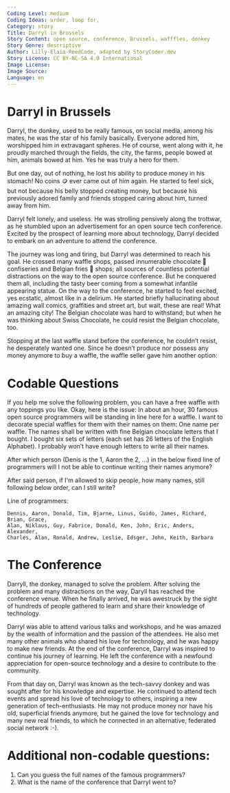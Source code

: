 ```yaml
---
Coding Level: medium
Coding Ideas: order, loop for,
Category: story
Title: Darryl in Brussels 
Story Content: open source, conference, Brussels, wafffles, donkey
Story Genre: descriptive
Author: Lilly-Elaia-ReedCode, adapted by StoryCoder.dev
Story License: CC BY-NC-SA 4.0 International
Image License:
Image Source:
Language: en
---
```


# Darryl in Brussels 

Darryl, the donkey, used to be really famous, on social media, among his mates,
he was the star of his family basically. Everyone adored him, worshipped him in
extravagant spheres. He of course, went along with it, he proudly marched
through the fields, the city, the farms, people bowed at him, animals bowed at
him. Yes he was truly a hero for them. 

But one day, out of nothing, he lost his ability to produce money in his
stomach! No coins 🪙 ever came out of him again. He started to feel sick, but
not because his belly stopped creating money, but because his previously adored
family and friends stopped caring about him, turned away from him. 

Darryl felt lonely, and useless. He was strolling pensively along the trottwar,
as he stumbled upon an advertisement for an open source tech conference. Excited
by the prospect of learning more about technology, Darryl decided to embark on
an adventure to attend the conference.

The journey was long and tiring, but Darryl was determined to reach his goal. He
crossed many waffle shops, passed innumerable chocolate 🍫 confiseries and
Belgian fries 🍟 shops; all sources of countless potential distractions on the
way to the open source conference. But he conquered them all, including the
tasty beer coming from a somewhat infantile appearing statue. On the way to the
conference, he started to feel excited, yes ecstatic, almost like in a delirium.
He started briefly hallucinating about amazing wall comics, graffities and
street art, but wait, these are real! What an amazing city! The Belgian
chocolate was hard to withstand; but when he was thinking about Swiss Chocolate,
he could resist the Belgian chocolate, too.

Stopping at the last waffle stand before the conference, he couldn’t resist, he
desperately wanted one. Since he doesn’t produce nor possess any money anymore
to buy a waffle, the waffle seller gave him another option: 

# Codable Questions

If you help me solve the following problem, you can have a free waffle with any
toppings you like. Okay, here is the issue: In about an hour, 30 famous open
source programmers will be standing in line here for a waffle. I want to
decorate special waffles for them with their names on them: One name per waffle.
The names shall be written with fine Belgian chocolate letters that I bought. I
bought six sets of letters (each set has 26 letters of the English Alphabet). I
probably won’t have enough letters to write all their names. 

After which person (Denis is the 1, Aaron the 2, ...) in the below
fixed line of programmers will I not be able to continue writing their names
anymore?

<div data-solution="5"></div>

After said person, if I'm allowed to skip people, how many names, still
following below order, can I still write?

<div data-solution="10"></div>

Line of programmers:

```
Dennis, Aaron, Donald, Tim, Bjarne, Linus, Guido, James, Richard, Brian, Grace,
Alan, Niklaus, Guy, Fabrice, Donald, Ken, John, Eric, Anders, Alexander,
Charles, Alan, Ronald, Andrew, Leslie, Edsger, John, Keith, Barbara
```

# The Conference

Darryll, the donkey, managed to solve the problem. After solving the problem and
many distractions on the way, Daryll has reached the conference venue. When he
finally arrived, he was awestruck by the sight of hundreds of people gathered to
learn and share their knowledge of technology.

Darryl was able to attend various talks and workshops, and he was amazed by the
wealth of information and the passion of the attendees. He also met many other
animals who shared his love for technology, and he was happy to make new
friends. At the end of the conference, Darryl was inspired to continue his
journey of learning. He left the conference with a newfound appreciation for
open-source technology and a desire to contribute to the community.

From that day on, Darryl was known as the tech-savvy donkey and was sought after
for his knowledge and expertise. He continued to attend tech events and spread
his love of technology to others, inspiring a new generation of
tech-enthusiasts. He may not produce money nor have his old, superficial friends
anymore, but he gained the love for technology and many new real friends, to
which he connected in an alternative, federated social network :-). 

# Additional non-codable questions: 

1) Can you guess the full names of the famous programmers?
2) What is the name of the conference that Darryl went to?
